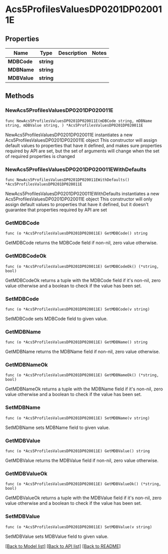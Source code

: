 # Acs5ProfilesValuesDP0201DP020011E

## Properties

Name | Type | Description | Notes
------------ | ------------- | ------------- | -------------
**MDBCode** | **string** |  | 
**MDBName** | **string** |  | 
**MDBValue** | **string** |  | 

## Methods

### NewAcs5ProfilesValuesDP0201DP020011E

`func NewAcs5ProfilesValuesDP0201DP020011E(mDBCode string, mDBName string, mDBValue string, ) *Acs5ProfilesValuesDP0201DP020011E`

NewAcs5ProfilesValuesDP0201DP020011E instantiates a new Acs5ProfilesValuesDP0201DP020011E object
This constructor will assign default values to properties that have it defined,
and makes sure properties required by API are set, but the set of arguments
will change when the set of required properties is changed

### NewAcs5ProfilesValuesDP0201DP020011EWithDefaults

`func NewAcs5ProfilesValuesDP0201DP020011EWithDefaults() *Acs5ProfilesValuesDP0201DP020011E`

NewAcs5ProfilesValuesDP0201DP020011EWithDefaults instantiates a new Acs5ProfilesValuesDP0201DP020011E object
This constructor will only assign default values to properties that have it defined,
but it doesn't guarantee that properties required by API are set

### GetMDBCode

`func (o *Acs5ProfilesValuesDP0201DP020011E) GetMDBCode() string`

GetMDBCode returns the MDBCode field if non-nil, zero value otherwise.

### GetMDBCodeOk

`func (o *Acs5ProfilesValuesDP0201DP020011E) GetMDBCodeOk() (*string, bool)`

GetMDBCodeOk returns a tuple with the MDBCode field if it's non-nil, zero value otherwise
and a boolean to check if the value has been set.

### SetMDBCode

`func (o *Acs5ProfilesValuesDP0201DP020011E) SetMDBCode(v string)`

SetMDBCode sets MDBCode field to given value.


### GetMDBName

`func (o *Acs5ProfilesValuesDP0201DP020011E) GetMDBName() string`

GetMDBName returns the MDBName field if non-nil, zero value otherwise.

### GetMDBNameOk

`func (o *Acs5ProfilesValuesDP0201DP020011E) GetMDBNameOk() (*string, bool)`

GetMDBNameOk returns a tuple with the MDBName field if it's non-nil, zero value otherwise
and a boolean to check if the value has been set.

### SetMDBName

`func (o *Acs5ProfilesValuesDP0201DP020011E) SetMDBName(v string)`

SetMDBName sets MDBName field to given value.


### GetMDBValue

`func (o *Acs5ProfilesValuesDP0201DP020011E) GetMDBValue() string`

GetMDBValue returns the MDBValue field if non-nil, zero value otherwise.

### GetMDBValueOk

`func (o *Acs5ProfilesValuesDP0201DP020011E) GetMDBValueOk() (*string, bool)`

GetMDBValueOk returns a tuple with the MDBValue field if it's non-nil, zero value otherwise
and a boolean to check if the value has been set.

### SetMDBValue

`func (o *Acs5ProfilesValuesDP0201DP020011E) SetMDBValue(v string)`

SetMDBValue sets MDBValue field to given value.



[[Back to Model list]](../README.md#documentation-for-models) [[Back to API list]](../README.md#documentation-for-api-endpoints) [[Back to README]](../README.md)


